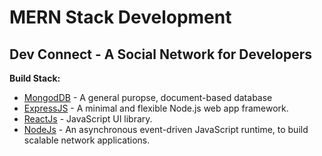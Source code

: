 # MERN Stack Development
## Dev Connect - A Social Network for Developers

**Build Stack:**  
* [MongodDB](https://www.mongodb.com/cloud/atlas) - A general puropse, document-based database  
* [ExpressJS](http://expressjs.com/) - A minimal and flexible Node.js web app framework.  
* [ReactJs](https://reactjs.org/) - JavaScript UI library.  
* [NodeJs](https://nodejs.org/en/) - An asynchronous event-driven JavaScript runtime, to build scalable network applications.  

